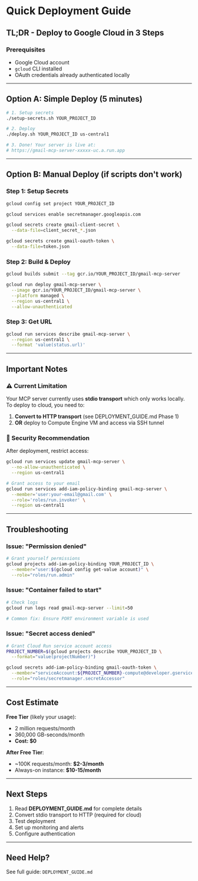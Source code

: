 # Quick Deployment Guide

## TL;DR - Deploy to Google Cloud in 3 Steps

### Prerequisites
- Google Cloud account
- `gcloud` CLI installed
- OAuth credentials already authenticated locally

---

## Option A: Simple Deploy (5 minutes)

```bash
# 1. Setup secrets
./setup-secrets.sh YOUR_PROJECT_ID

# 2. Deploy
./deploy.sh YOUR_PROJECT_ID us-central1

# 3. Done! Your server is live at:
# https://gmail-mcp-server-xxxxx-uc.a.run.app
```

---

## Option B: Manual Deploy (if scripts don't work)

### Step 1: Setup Secrets
```bash
gcloud config set project YOUR_PROJECT_ID

gcloud services enable secretmanager.googleapis.com

gcloud secrets create gmail-client-secret \
  --data-file=client_secret_*.json

gcloud secrets create gmail-oauth-token \
  --data-file=token.json
```

### Step 2: Build & Deploy
```bash
gcloud builds submit --tag gcr.io/YOUR_PROJECT_ID/gmail-mcp-server

gcloud run deploy gmail-mcp-server \
  --image gcr.io/YOUR_PROJECT_ID/gmail-mcp-server \
  --platform managed \
  --region us-central1 \
  --allow-unauthenticated
```

### Step 3: Get URL
```bash
gcloud run services describe gmail-mcp-server \
  --region us-central1 \
  --format 'value(status.url)'
```

---

## Important Notes

### ⚠️ Current Limitation
Your MCP server currently uses **stdio transport** which only works locally. To deploy to cloud, you need to:

1. **Convert to HTTP transport** (see DEPLOYMENT_GUIDE.md Phase 1)
2. **OR** deploy to Compute Engine VM and access via SSH tunnel

### 🔐 Security Recommendation
After deployment, restrict access:

```bash
gcloud run services update gmail-mcp-server \
  --no-allow-unauthenticated \
  --region us-central1

# Grant access to your email
gcloud run services add-iam-policy-binding gmail-mcp-server \
  --member='user:your-email@gmail.com' \
  --role='roles/run.invoker' \
  --region us-central1
```

---

## Troubleshooting

### Issue: "Permission denied"
```bash
# Grant yourself permissions
gcloud projects add-iam-policy-binding YOUR_PROJECT_ID \
  --member="user:$(gcloud config get-value account)" \
  --role="roles/run.admin"
```

### Issue: "Container failed to start"
```bash
# Check logs
gcloud run logs read gmail-mcp-server --limit=50

# Common fix: Ensure PORT environment variable is used
```

### Issue: "Secret access denied"
```bash
# Grant Cloud Run service account access
PROJECT_NUMBER=$(gcloud projects describe YOUR_PROJECT_ID \
  --format="value(projectNumber)")

gcloud secrets add-iam-policy-binding gmail-oauth-token \
  --member="serviceAccount:${PROJECT_NUMBER}-compute@developer.gserviceaccount.com" \
  --role="roles/secretmanager.secretAccessor"
```

---

## Cost Estimate

**Free Tier** (likely your usage):
- 2 million requests/month
- 360,000 GB-seconds/month
- **Cost: $0**

**After Free Tier**:
- ~100K requests/month: **$2-3/month**
- Always-on instance: **$10-15/month**

---

## Next Steps

1. Read **DEPLOYMENT_GUIDE.md** for complete details
2. Convert stdio transport to HTTP (required for cloud)
3. Test deployment
4. Set up monitoring and alerts
5. Configure authentication

---

## Need Help?

See full guide: `DEPLOYMENT_GUIDE.md`
